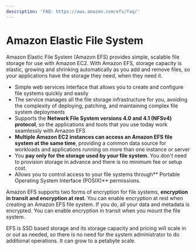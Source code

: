 ```yaml
---
description: 'FAQ: https://aws.amazon.com/efs/faq/'
---
```


# Amazon Elastic File System

Amazon Elastic File System \(Amazon EFS\) provides simple, scalable file storage for use with Amazon EC2. With Amazon EFS, storage capacity is elastic, growing and shrinking automatically as you add and remove files, so your applications have the storage they need, when they need it.

* Simple web services interface that allows you to create and configure file systems quickly and easily
* The service manages all the file storage infrastructure for you, avoiding the complexity of deploying, patching, and maintaining complex file system deployments
* Supports the **Network File System versions 4.0 and 4.1 \(NFSv4\) protocol**, so the applications and tools that you use today work seamlessly with Amazon EFS
* **Multiple Amazon EC2 instances can access an Amazon EFS file system at the same time**, providing a common data source for workloads and applications running on more than one instance or server
* You **pay only for the storage used by your file system**. You don't need to provision storage in advance and there is no minimum fee or setup cost.
* Allows you to control access to your file systems through** Portable Operating System Interface \(POSIX\)** permissions.

Amazon EFS supports two forms of encryption for file systems, **encryption in transit and encryption at rest**. You can enable encryption at rest when creating an Amazon EFS file system. If you do, all your data and metadata is encrypted. You can enable encryption in transit when you mount the file system. 

EFS is SSD based storage and its storage capacity and pricing will scale in or out as needed, so there is no need for the system administrator to do additional operations. It can grow to a petabyte scale.

